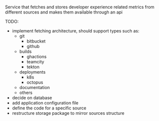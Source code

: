 Service that fetches and stores developer experience related metrics from different sources and makes them available through an api

TODO:
- implement fetching architecture, should support types such as:
    - git
        - bitbucket
        - github
    - builds
        - ghactions
        - teamcity
        - tekton
    - deployments
        - k8s
        - octopus
    - documentation
    - others
- decide on database
- add application configuration file
- define the code for a specific source
- restructure storage package to mirror sources structure
